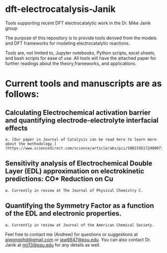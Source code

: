 # dft-electrocatalysis-Janik
 Tools supporting recent DFT electrocatalytic work in the Dr. Mike Janik group

The purpose of this repository is to provide tools derived from the models and DFT frameworks for modeling electrocatalytic reactions. 

Tools are, not limited to, Jupyter notebooks, Python scripts, excel sheets, and bash scripts for ease of use.
All tools will have the attached paper for further readings about the theory,frameworks, and applications.

# Current tools and manuscripts are as follows:
## Calculating Electrochemical activation barrier and quantifying electrode-electrolyte interfacial effects
    a. [Our paper in Journal of Catalysis can be read here to learn more about the methodology.](https://www.sciencedirect.com/science/article/abs/pii/S0021951724000733) 
## Sensitivity analysis of Electrochemical Double Layer (EDL) approximation on electrokinetic predictions: CO* Reduction on Cu
    a. Currently in review at The Journal of Physical Chemistry C.
## Quantifying the Symmetry Factor as a function of the EDL and electronic properties. 
    a. Currently in review at Journal of the American Chemical Society.


Feel free to contact me (Andrew) for questions or suggestions at ajwongphd@gmail.com or jaw6647@psu.edu.
You can also contact Dr. Janik at mjj13@psu.edu for any details as well. 
